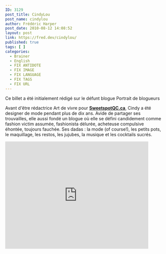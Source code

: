 ```yaml
---
ID: 3129
post_title: CindyLou
post_name: cindylou
author: Frédéric Harper
post_date: 2010-08-12 14:08:52
layout: post
link: https://fred.dev/cindylou/
published: true
tags: [ ]
categories:
  - Brainer
  - English
  - FIX ANTIDOTE
  - FIX IMAGE
  - FIX LANGUAGE
  - FIX TAGS
  - FIX URL
---
```

<div id="deadblog">
  Ce billet a été initialement rédigé sur le défunt blogue Portrait de blogueurs
</div>

Avant d'être rédactrice Art de vivre pour <a href="https://www.sweetspotqc.ca/" target="_blank" rel="noopener noreferrer"><strong>SweetspotQC.ca</strong></a>, Cindy a été designer de mode pendant plus de dix ans. Avide de partager ses trouvailles, elle aussi fondé un blogue où elle se défini candidement comme fashion victim assumée, fashionista délurée, acheteuse compulsive éhontée, toujours fauchée. Ses dadas : la mode (of course!), les petits pots, le maquillage, les restos, les jujubes, la musique et les cocktails sucrés.

<p style="text-align:center">
  <div class="embed video YouTube">
    <iframe width="459" height="344" src="https://www.youtube.com/embed/35qLTBt0GbM?feature=oembed" frameborder="0" allowfullscreen></iframe>
  </div>
</p>